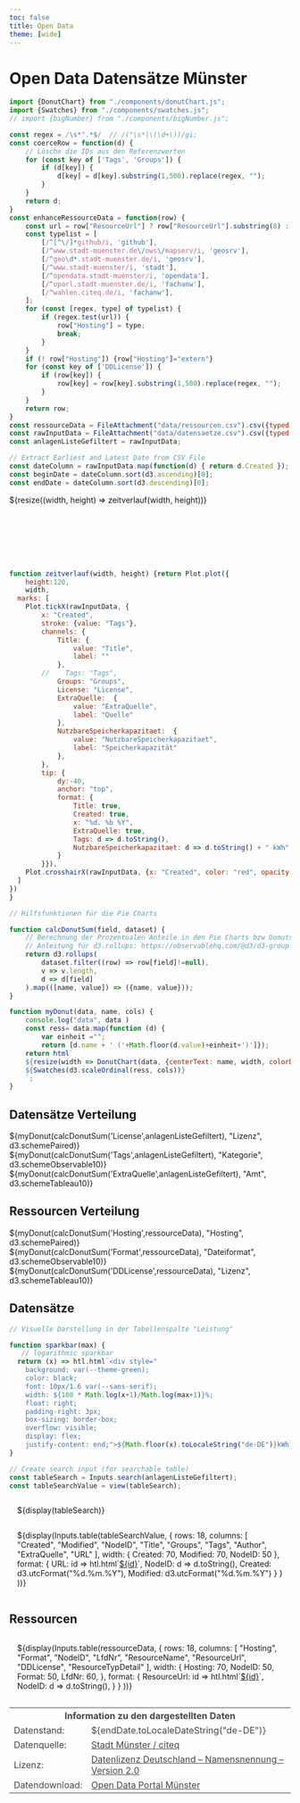 ```yaml
---
toc: false
title: Open Data
theme: [wide]
---
```


# Open Data Datensätze Münster

```js
import {DonutChart} from "./components/donutChart.js";
import {Swatches} from "./components/swatches.js";
// import {bigNumber} from "./components/bigNumber.js";

const regex = /\s*".*$/  // /("\s*|\(\d+\))/gi;
const coerceRow = function(d) {
    // Lösche die IDs aus den Referenzwerten
    for (const key of ['Tags', 'Groups']) {
        if (d[key]) {
            d[key] = d[key].substring(1,500).replace(regex, "");
        }
    } 
    return d;
}
const enhanceRessourceData = function(row) {
    const url = row["ResourceUrl"] ? row["ResourceUrl"].substring(8) : "";
    const typelist = [
        [/^[^\/]*github/i, 'github'],
        [/^www.stadt-muenster.de\/ows\/mapserv/i, 'geosrv'],
        [/^geo\d*.stadt-muenster.de/i, 'geosrv'],        
        [/^www.stadt-muenster/i, 'stadt'],
        [/^opendata.stadt-muenster/i, 'opendata'],
        [/^oparl.stadt-muenster.de/i, 'fachanw'],
        [/^wahlen.citeq.de/i, 'fachanw'],
    ];
    for (const [regex, type] of typelist) {
        if (regex.test(url)) {
            row["Hosting"] = type;
            break;
        }
    }
    if (! row["Hosting"]) {row["Hosting"]="extern"}
    for (const key of ['DDLicense']) {
        if (row[key]) {
            row[key] = row[key].substring(1,500).replace(regex, "");
        }
    } 
    return row;
}
const ressourceData = FileAttachment("data/ressourcen.csv").csv({typed: true}).then((D) => D.map(enhanceRessourceData));
const rawInputData = FileAttachment("data/datensaetze.csv").csv({typed: true}).then((D) => D.map(coerceRow));
const anlagenListeGefiltert = rawInputData;
```

```js
// Extract Earliest and Latest Date from CSV File
const dateColumn = rawInputData.map(function(d) { return d.Created });
const beginDate = dateColumn.sort(d3.ascending)[0];
const endDate = dateColumn.sort(d3.descending)[0];
```


<div class="card" style="height: 120px;overflow:hidden">
${resize((width, height) => zeitverlauf(width, height))}
</div>

```js
function zeitverlauf(width, height) {return Plot.plot({
    height:120,
    width,
  marks: [
    Plot.tickX(rawInputData, {
        x: "Created",
        stroke: {value: "Tags"},
        channels: {
            Title: {
                value: "Title",
                label: ""
            },
        //    Tags: "Tags",
            Groups: "Groups",
            License: "License", 
            ExtraQuelle:  {
                value: "ExtraQuelle",
                label: "Quelle"
            },
            NutzbareSpeicherkapazitaet:  {
                value: "NutzbareSpeicherkapazitaet",
                label: "Speicherkapazität"
            },
        },
        tip: { 
            dy:-40,
            anchor: "top",
            format: {
                Title: true,
                Created: true,
                x: "%d. %b %Y",
                ExtraQuelle: true,
                Tags: d => d.toString(), 
                NutzbareSpeicherkapazitaet: d => d.toString() + " kWh", 
            }
        }}),
    Plot.crosshairX(rawInputData, {x: "Created", color: "red", opacity: 1})
  ]
})
}
```


```js
// Hilfsfunktionen für die Pie Charts

function calcDonutSum(field, dataset) {
    // Berechnung der Prozentualen Anteile in den Pie Charts bzw Donuts
    // Anleitung für d3.rollups: https://observablehq.com/@d3/d3-group
    return d3.rollups(
        dataset.filter((row) => row[field]!=null), 
        v => v.length, 
        d => d[field]
    ).map(([name, value]) => ({name, value}));
}

function myDonut(data, name, cols) {
    console.log("data", data )
    const ress= data.map(function (d) {
        var einheit ="";
        return [d.name + ' ('+Math.floor(d.value)+einheit+')']});
    return html`
    ${resize(width => DonutChart(data, {centerText: name, width, colorDomain: cols, colorRange: cols}))}
    ${Swatches(d3.scaleOrdinal(ress, cols))}
    `;
}
```


## Datensätze Verteilung

<div class="grid grid-cols-3">
  <div class="card ">${myDonut(calcDonutSum('License',anlagenListeGefiltert), "Lizenz", d3.schemePaired)}</div>
  <div class="card ">${myDonut(calcDonutSum('Tags',anlagenListeGefiltert), "Kategorie", d3.schemeObservable10)}</div>
  <div class="card ">${myDonut(calcDonutSum('ExtraQuelle',anlagenListeGefiltert), "Amt", d3.schemeTableau10)}</div>
</div>

## Ressourcen Verteilung

<div class="grid grid-cols-3">
  <div class="card ">${myDonut(calcDonutSum('Hosting',ressourceData), "Hosting", d3.schemePaired)}</div>
  <div class="card ">${myDonut(calcDonutSum('Format',ressourceData), "Dateiformat", d3.schemeObservable10)}</div>
  <div class="card ">${myDonut(calcDonutSum('DDLicense',ressourceData), "Lizenz", d3.schemeTableau10)}</div>
</div>


## Datensätze

```js
// Visuelle Darstellung in der Tabellenspalte "Leistung"

function sparkbar(max) { 
   // logarithmic sparkbar
  return (x) => htl.html`<div style="
    background: var(--theme-green);
    color: black;
    font: 10px/1.6 var(--sans-serif);
    width: ${100 * Math.log(x+1)/Math.log(max+1)}%;
    float: right;
    padding-right: 3px;
    box-sizing: border-box;
    overflow: visible;
    display: flex;
    justify-content: end;">${Math.floor(x).toLocaleString("de-DE")}kWh`
}

// Create search input (for searchable table)
const tableSearch = Inputs.search(anlagenListeGefiltert);
const tableSearchValue = view(tableSearch);
```


<div class="card" style="padding: 0">
  <div style="padding: 1em">
    ${display(tableSearch)}
  </div>
  <div style="padding: 1em">
  ${display(Inputs.table(tableSearchValue, {
    rows: 18,
    columns: [
        "Created",
        "Modified",
        "NodeID",
        "Title",
        "Groups", 
        "Tags",
        "Author",
        "ExtraQuelle",
        "URL"
    ],
    width: {
        Created: 70,
        Modified: 70,
        NodeID: 50
    },
    format: {
        URL: id => htl.html`<a href="${id}" target=_blank>${id}</a>`,
        NodeID: d => d.toString(), 
        Created: d3.utcFormat("%d.%m.%Y"),
        Modified: d3.utcFormat("%d.%m.%Y")
    }
  }
  ))}
    </div>
</div>

## Ressourcen

<div class="card" style="padding: 0">
  <div style="padding: 1em">
  ${display(Inputs.table(ressourceData, {
        rows: 18,
        columns: [
            "Hosting",
            "Format",            
            "NodeID",
            "LfdNr",
            "ResourceName",
            "ResourceUrl",
            "DDLicense",
            "ResourceTypDetail"
        ],
    width: {
        Hosting: 70,
        NodeID: 50,
        Format: 50,
        LfdNr: 60,
    },
      format: {
            ResourceUrl: id => htl.html`<a href="${id}" target=_blank>${id}</a>`,
            NodeID: d => d.toString(),
        }
  }
  ))}
    </div>
</div>

<div class="card">
<table style="opacity:0.8">
<tr><th colspan="2">Information zu den dargestellten Daten</th></tr>
<tr><td>Datenstand:</td><td>${endDate.toLocaleDateString("de-DE")}</td></tr>
<tr><td>Datenquelle:</td><td><a href="https://opendata.stadt-muenster.de">Stadt Münster / citeq</a></td></tr>
<tr><td>Lizenz:</td><td><a href="https://www.govdata.de/dl-de/by-2-0">Datenlizenz Deutschland – Namensnennung – Version 2.0</a></td></tr>
<tr><td>Datendownload:</td><td><a href="https://opendata.stadt-muenster.de"> Open Data Portal Münster</a></td></tr>
</table>

</div>